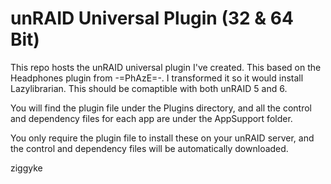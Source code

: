 # unRAID Universal Plugin (32 & 64 Bit)
This repo hosts the unRAID universal plugin I've created. This based on the Headphones plugin from -=PhAzE=-. I transformed it so it would install Lazylibrarian. This should be comaptible with both unRAID 5 and 6.

You will find the plugin file under the Plugins directory, and all the control and dependency files for each app are under the AppSupport folder.

You only require the plugin file to install these on your unRAID server, and the control and dependency files will be automatically downloaded.

ziggyke
